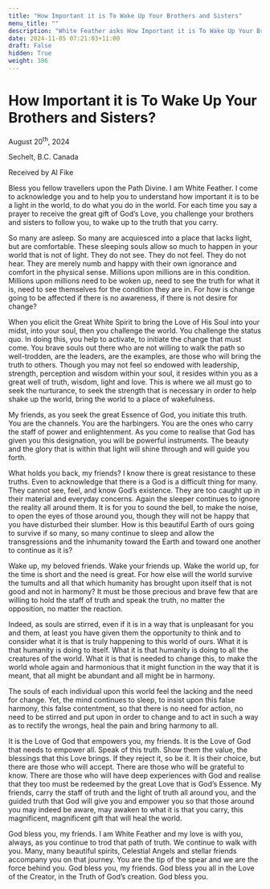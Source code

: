 ```yaml
---
title: "How Important it is To Wake Up Your Brothers and Sisters"
menu_title: ""
description: "White Feather asks How Important it is To Wake Up Your Brothers and Sisters"
date: 2024-11-05 07:21:03+11:00
draft: False
hidden: True
weight: 386
---
```

# How Important it is To Wake Up Your Brothers and Sisters?

August 20<sup>th</sup>, 2024

Sechelt, B.C. Canada

Received by Al Fike 

Bless you fellow travellers upon the Path Divine. I am White Feather. I come to acknowledge you and to help you to understand how important it is to be a light in the world, to do what you do in the world. For each time you say a prayer to receive the great gift of God’s Love, you challenge your brothers and sisters to follow you, to wake up to the truth that you carry. 

So many are asleep. So many are acquiesced into a place that lacks light, but are comfortable. These sleeping souls allow so much to happen in your world that is not of light. They do not see. They do not feel. They do not hear. They are merely numb and happy with their own ignorance and comfort in the physical sense. Millions upon millions are in this condition. Millions upon millions need to be woken up, need to see the truth for what it is, need to see themselves for the condition they are in. For how is change going to be affected if there is no awareness, if there is not desire for change? 

When you elicit the Great White Spirit to bring the Love of His Soul into your midst, into your soul, then you challenge the world. You challenge the status quo. In doing this, you help to activate, to initiate the change that must come. You brave souls out there who are not willing to walk the path so well-trodden, are the leaders, are the examples, are those who will bring the truth to others. Though you may not feel so endowed with leadership, strength, perception and wisdom within your soul, it resides within you as a great well of truth, wisdom, light and love. This is where we all must go to seek the nurturance, to seek the strength that is necessary in order to help shake up the world, bring the world to a place of wakefulness. 

My friends, as you seek the great Essence of God, you initiate this truth. You are the channels. You are the harbingers. You are the ones who carry the staff of power and enlightenment. As you come to realise that God has given you this designation, you will be powerful instruments. The beauty and the glory that is within that light will shine through and will guide you forth.

What holds you back, my friends? I know there is great resistance to these truths. Even to acknowledge that there is a God is a difficult thing for many. They cannot see, feel, and know God’s existence. They are too caught up in their material and everyday concerns. Again the sleeper continues to ignore the reality all around them. It is for you to sound the bell, to make the noise, to open the eyes of those around you, though they will not be happy that you have disturbed their slumber. How is this beautiful Earth of ours going to survive if so many, so many continue to sleep and allow the transgressions and the inhumanity toward the Earth and toward one another to continue as it is? 

Wake up, my beloved friends. Wake your friends up. Wake the world up, for the time is short and the need is great. For how else will the world survive the tumults and all that which humanity has brought upon itself that is not good and not in harmony? It must be those precious and brave few that are willing to hold the staff of truth and speak the truth, no matter the opposition, no matter the reaction. 

Indeed, as souls are stirred, even if it is in a way that is unpleasant for you and them, at least you have given them the opportunity to think and to consider what it is that is truly happening to this world of ours. What it is that humanity is doing to itself. What it is that humanity is doing to all the creatures of the world. What it is that is needed to change this, to make the world whole again and harmonious that it might function in the way that it is meant, that all might be abundant and all might be in harmony. 

The souls of each individual upon this world feel the lacking and the need for change. Yet, the mind continues to sleep, to insist upon this false harmony, this false contentment, so that there is no need for action, no need to be stirred and put upon in order to change and to act in such a way as to rectify the wrongs, heal the pain and bring harmony to all. 

It is the Love of God that empowers you, my friends. It is the Love of God that needs to empower all. Speak of this truth. Show them the value, the blessings that this Love brings. If they reject it, so be it. It is their choice, but there are those who will accept. There are those who will be grateful to know. There are those who will have deep experiences with God and realise that they too must be redeemed by the great Love that is God’s Essence. My friends, carry the staff of truth and the light of truth all around you, and the guided truth that God will give you and empower you so that those around you may indeed be aware, may awaken to what it is that you carry, this magnificent, magnificent gift that will heal the world. 

God bless you, my friends. I am White Feather and my love is with you, always, as you continue to trod that path of truth. We continue to walk with you. Many, many beautiful spirits, Celestial Angels and stellar friends accompany you on that journey. You are the tip of the spear and we are the force behind you. God bless you, my friends. God bless you all in the Love of the Creator, in the Truth of God’s creation. God bless you.